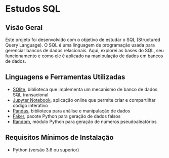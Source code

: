 # Estudos SQL

## Visão Geral

Este projeto foi desenvolvido com o objetivo de estudar o SQL (Structured Query Language). O SQL é uma linguagem de programação usada para gerenciar bancos de dados relacionais. Aqui, explorei as bases do SQL, seu funcionamento e como ele é aplicado na manipulação de dados em bancos de dados.

## Linguagens e Ferramentas Utilizadas

* [SQlite](https://www.sqlite.org/index.html), biblioteca que implementa um mecanismo de banco de dados SQL transacional
* [Jupyter Notebook](https://jupyter.org/), aplicação online que permite criar e compartilhar código interativo 
* [Pandas](https://pypi.org/project/pandas/), biblioteca para análise e manipulação de dados
* [Faker](https://pypi.org/project/Faker/), pacote Python para geração de dados falsos
* [Random](https://pypi.org/project/Faker/), módulo Python para geração de números pseudoaleatórios 

## Requisitos Mínimos de Instalação

- Python (versão 3.6 ou superior)

